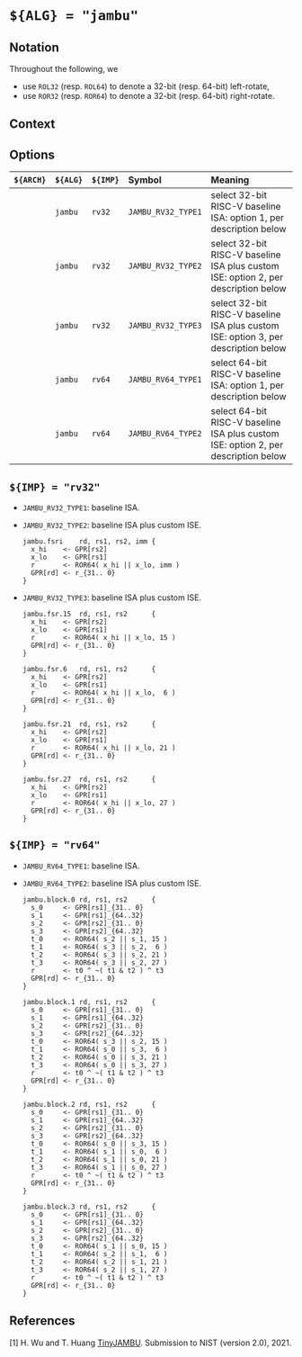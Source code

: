 # `${ALG} = "jambu"`

<!--- -------------------------------------------------------------------- --->

## Notation

Throughout the following, we

- use `ROL32` (resp. `ROL64`) to denote a 32-bit (resp. 64-bit)  left-rotate,
- use `ROR32` (resp. `ROR64`) to denote a 32-bit (resp. 64-bit) right-rotate.

<!--- -------------------------------------------------------------------- --->

## Context

<!--- -------------------------------------------------------------------- --->

## Options

| `${ARCH}` | `${ALG}`  | `${IMP}`  | Symbol               | Meaning                                                                                                        |
| :-------- | :-------- | :-------- | :------------------- | :------------------------------------------------------------------------------------------------------------- |
|           | `jambu`   | `rv32`    | `JAMBU_RV32_TYPE1`   | select 32-bit RISC-V baseline ISA:                 option 1, per description below                             |
|           | `jambu`   | `rv32`    | `JAMBU_RV32_TYPE2`   | select 32-bit RISC-V baseline ISA plus custom ISE: option 2, per description below                             |
|           | `jambu`   | `rv32`    | `JAMBU_RV32_TYPE3`   | select 32-bit RISC-V baseline ISA plus custom ISE: option 3, per description below                             |
|           | `jambu`   | `rv64`    | `JAMBU_RV64_TYPE1`   | select 64-bit RISC-V baseline ISA:                 option 1, per description below                             |
|           | `jambu`   | `rv64`    | `JAMBU_RV64_TYPE2`   | select 64-bit RISC-V baseline ISA plus custom ISE: option 2, per description below                             |

<!--- -------------------------------------------------------------------- --->

## `${IMP} = "rv32"`

- `JAMBU_RV32_TYPE1`: baseline ISA.

- `JAMBU_RV32_TYPE2`: baseline ISA plus custom ISE.

  ```
  jambu.fsri    rd, rs1, rs2, imm {
    x_hi    <- GPR[rs2]
    x_lo    <- GPR[rs1]
    r       <- ROR64( x_hi || x_lo, imm )
    GPR[rd] <- r_{31.. 0}
  }                                             
  ```

- `JAMBU_RV32_TYPE3`: baseline ISA plus custom ISE.

  ```
  jambu.fsr.15  rd, rs1, rs2      {
    x_hi    <- GPR[rs2]
    x_lo    <- GPR[rs1]                                             
    r       <- ROR64( x_hi || x_lo, 15 )
    GPR[rd] <- r_{31.. 0}
  }

  jambu.fsr.6   rd, rs1, rs2      {
    x_hi    <- GPR[rs2]
    x_lo    <- GPR[rs1]                                             
    r       <- ROR64( x_hi || x_lo,  6 )
    GPR[rd] <- r_{31.. 0}
  }

  jambu.fsr.21  rd, rs1, rs2      {
    x_hi    <- GPR[rs2]
    x_lo    <- GPR[rs1]                                             
    r       <- ROR64( x_hi || x_lo, 21 )
    GPR[rd] <- r_{31.. 0}
  }

  jambu.fsr.27  rd, rs1, rs2      {
    x_hi    <- GPR[rs2]
    x_lo    <- GPR[rs1]                                             
    r       <- ROR64( x_hi || x_lo, 27 )
    GPR[rd] <- r_{31.. 0}
  }
  ```

<!--- -------------------------------------------------------------------- --->

## `${IMP} = "rv64"`

- `JAMBU_RV64_TYPE1`: baseline ISA.

- `JAMBU_RV64_TYPE2`: baseline ISA plus custom ISE.

  ```
  jambu.block.0 rd, rs1, rs2      { 
    s_0     <- GPR[rs1]_{31.. 0}
    s_1     <- GPR[rs1]_{64..32}
    s_2     <- GPR[rs2]_{31.. 0}
    s_3     <- GPR[rs2]_{64..32}
    t_0     <- ROR64( s_2 || s_1, 15 )
    t_1     <- ROR64( s_3 || s_2,  6 )
    t_2     <- ROR64( s_3 || s_2, 21 )
    t_3     <- ROR64( s_3 || s_2, 27 )
    r       <- t0 ^ ~( t1 & t2 ) ^ t3
    GPR[rd] <- r_{31.. 0}
  }

  jambu.block.1 rd, rs1, rs2      {
    s_0     <- GPR[rs1]_{31.. 0}
    s_1     <- GPR[rs1]_{64..32}
    s_2     <- GPR[rs2]_{31.. 0}
    s_3     <- GPR[rs2]_{64..32}
    t_0     <- ROR64( s_3 || s_2, 15 )
    t_1     <- ROR64( s_0 || s_3,  6 )
    t_2     <- ROR64( s_0 || s_3, 21 )
    t_3     <- ROR64( s_0 || s_3, 27 )
    r       <- t0 ^ ~( t1 & t2 ) ^ t3
    GPR[rd] <- r_{31.. 0}
  }

  jambu.block.2 rd, rs1, rs2      {
    s_0     <- GPR[rs1]_{31.. 0}
    s_1     <- GPR[rs1]_{64..32}
    s_2     <- GPR[rs2]_{31.. 0}
    s_3     <- GPR[rs2]_{64..32}
    t_0     <- ROR64( s_0 || s_3, 15 )
    t_1     <- ROR64( s_1 || s_0,  6 )
    t_2     <- ROR64( s_1 || s_0, 21 )
    t_3     <- ROR64( s_1 || s_0, 27 )
    r       <- t0 ^ ~( t1 & t2 ) ^ t3
    GPR[rd] <- r_{31.. 0}
  }

  jambu.block.3 rd, rs1, rs2      {
    s_0     <- GPR[rs1]_{31.. 0}
    s_1     <- GPR[rs1]_{64..32}
    s_2     <- GPR[rs2]_{31.. 0}
    s_3     <- GPR[rs2]_{64..32}
    t_0     <- ROR64( s_1 || s_0, 15 )
    t_1     <- ROR64( s_2 || s_1,  6 )
    t_2     <- ROR64( s_2 || s_1, 21 )
    t_3     <- ROR64( s_2 || s_1, 27 )
    r       <- t0 ^ ~( t1 & t2 ) ^ t3
    GPR[rd] <- r_{31.. 0}
  }
  ```

<!--- -------------------------------------------------------------------- --->

## References

[1] H. Wu and T. Huang
    [TinyJAMBU](https://csrc.nist.gov/CSRC/media/Projects/lightweight-cryptography/documents/finalist-round/updated-spec-doc/tinyjambu-spec-final.pdf).
    Submission to NIST (version 2.0), 2021.

<!--- -------------------------------------------------------------------- --->
